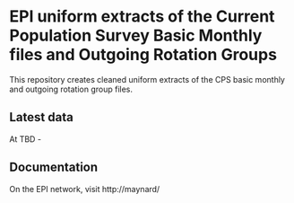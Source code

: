 # EPI uniform extracts of the Current Population Survey Basic Monthly files and Outgoing Rotation Groups
This repository creates cleaned uniform extracts of the CPS basic monthly and outgoing rotation group files.

## Latest data
At TBD -

## Documentation
On the EPI network, visit http://maynard/
